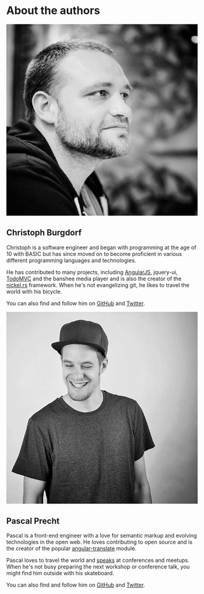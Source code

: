 # About the authors


![](images/author_christoph.jpg)
## Christoph Burgdorf

Christoph is a software engineer and began with programming at the age of 10 with BASIC but has since moved on to become proficient in various different programming languages and technologies.

He has contributed to many projects, including [AngularJS](http://angularjs.org), jquery-ui, [TodoMVC](http://todomvc.com) and the banshee media player and is also the creator of the [nickel.rs](http://nickel.rs) framework. When he's not evangelizing git, he likes to travel the world with his bicycle.

You can also find and follow him on [GitHub](http://github.com/cburgdorf) and [Twitter](http://twitter.com/cburgdorf).

![](images/author_pascal.jpg)
## Pascal Precht

Pascal is a front-end engineer with a love for semantic markup and evolving technologies in the open web. He loves contributing to open source and is the creator of the popular [angular-translate](http://angular-translate.github.io) module.

Pascal loves to travel the world and [speaks](http://pascalprecht.github.io/talks/) at conferences and meetups. When he's not busy preparing the next workshop or conference talk, you might find him outside with his skateboard.

You can also find and follow him on [GitHub](http://github.com/PascalPrecht) and [Twitter](http://twitter.com/PascalPrecht).
